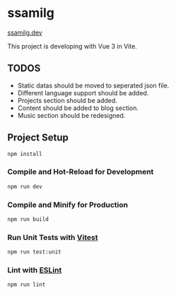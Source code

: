 # ssamilg

[ssamilg.dev](https://ssamilg.dev)

This project is developing with Vue 3 in Vite.

## TODOS
* Static datas should be moved to seperated json file.
* Different language support should be added.
* Projects section should be added.
* Content should be added to blog section.
* Music section should be redesigned.

## Project Setup

```sh
npm install
```

### Compile and Hot-Reload for Development

```sh
npm run dev
```

### Compile and Minify for Production

```sh
npm run build
```

### Run Unit Tests with [Vitest](https://vitest.dev/)

```sh
npm run test:unit
```

### Lint with [ESLint](https://eslint.org/)

```sh
npm run lint
```
